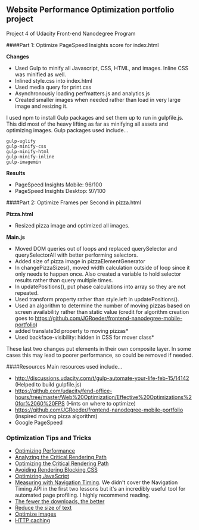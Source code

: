 ## Website Performance Optimization portfolio project

Project 4 of Udacity Front-end Nanodegree Program

####Part 1: Optimize PageSpeed Insights score for index.html

**Changes**
* Used Gulp to minify all Javascript, CSS, HTML, and images.  Inline CSS was minified as well.
* Inlined style.css into index.html
* Used media query for print.css
* Asynchronously loading perfmatters.js and analytics.js
* Created smaller images when needed rather than load in very large image and resizing it.

I used npm to install Gulp packages and set them up to run in gulpfile.js.  This did most of the heavy lifting as far as minifying all assets and optimizing images. Gulp packages used include...
```
gulp-uglify
gulp-minify-css
gulp-minify-html
gulp-minify-inline
gulp-imagemin
```

**Results**
* PageSpeed Insights Mobile: 96/100
* PageSpeed Insights Desktop: 97/100

####Part 2: Optimize Frames per Second in pizza.html

**Pizza.html**
* Resized pizza image and optimized all images.

**Main.js**
* Moved DOM queries out of loops and replaced querySelector and querySelectorAll with better performing selectors.
* Added size of pizza image in pizzaElementGenerator
* In changePizzaSizes(), moved width calculation outside of loop since it only needs to happen once.  Also created a variable to hold selector results rather than query multiple times.
* In updatePositions(), put phase calculations into array so they are not repeated.
* Used transform property rather than style.left in updatePositions().
* Used an algorithm to determine the number of moving pizzas based on screen availability rather than static value (credit for algorithm creation goes to https://github.com/JGRoeder/frontend-nanodegree-mobile-portfolio)
* added translate3d property to moving pizzas*
* Used backface-visibility: hidden in CSS for mover class*

These last two changes put elements in their own composite layer.  In some cases this may lead to poorer performance, so could be removed if needed.

####Resources
Main resources used include...
* http://discussions.udacity.com/t/gulp-automate-your-life-feb-15/14142 (Helped to build gulpfile.js)
* https://github.com/udacity/fend-office-hours/tree/master/Web%20Optimization/Effective%20Optimizations%20for%2060%20FPS (Hints on where to optimize)
* https://github.com/JGRoeder/frontend-nanodegree-mobile-portfolio (inspired moving pizza algorithm)
* Google PageSpeed

### Optimization Tips and Tricks
* [Optimizing Performance](https://developers.google.com/web/fundamentals/performance/ "web performance")
* [Analyzing the Critical Rendering Path](https://developers.google.com/web/fundamentals/performance/critical-rendering-path/analyzing-crp.html "analyzing crp")
* [Optimizing the Critical Rendering Path](https://developers.google.com/web/fundamentals/performance/critical-rendering-path/optimizing-critical-rendering-path.html "optimize the crp!")
* [Avoiding Rendering Blocking CSS](https://developers.google.com/web/fundamentals/performance/critical-rendering-path/render-blocking-css.html "render blocking css")
* [Optimizing JavaScript](https://developers.google.com/web/fundamentals/performance/critical-rendering-path/adding-interactivity-with-javascript.html "javascript")
* [Measuring with Navigation Timing](https://developers.google.com/web/fundamentals/performance/critical-rendering-path/measure-crp.html "nav timing api"). We didn't cover the Navigation Timing API in the first two lessons but it's an incredibly useful tool for automated page profiling. I highly recommend reading.
* <a href="https://developers.google.com/web/fundamentals/performance/optimizing-content-efficiency/eliminate-downloads.html">The fewer the downloads, the better</a>
* <a href="https://developers.google.com/web/fundamentals/performance/optimizing-content-efficiency/optimize-encoding-and-transfer.html">Reduce the size of text</a>
* <a href="https://developers.google.com/web/fundamentals/performance/optimizing-content-efficiency/image-optimization.html">Optimize images</a>
* <a href="https://developers.google.com/web/fundamentals/performance/optimizing-content-efficiency/http-caching.html">HTTP caching</a>